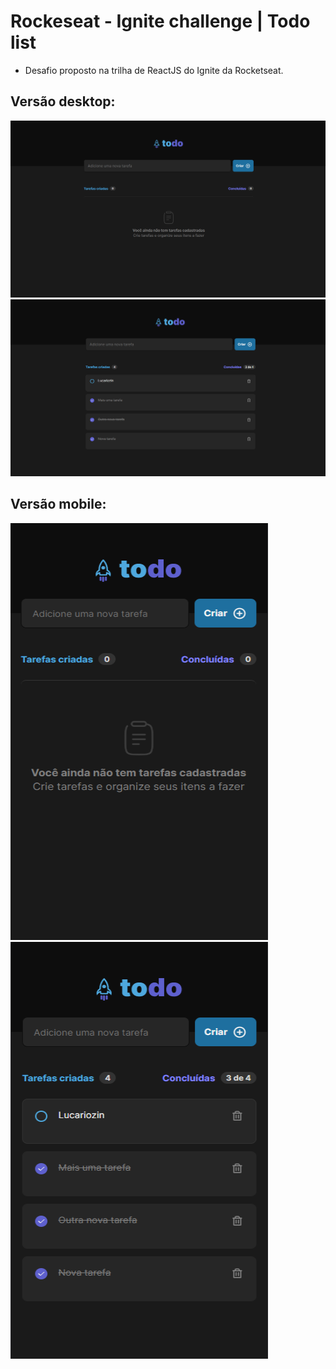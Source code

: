 # Rockeseat - Ignite challenge | Todo list

- Desafio proposto na trilha de ReactJS do Ignite da Rocketseat.

## Versão desktop:

<img src="./public/readme-images/home-no-tasks.png" />
<img src="./public/readme-images/home-with-tasks.png" />

## Versão mobile:

<div>
  <img width="412" height="667" src="./public/readme-images/home-no-tasks-mobile.png" />
  <img width="412" height="667" src="./public/readme-images/home-with-tasks-mobile.png" />
</div>
